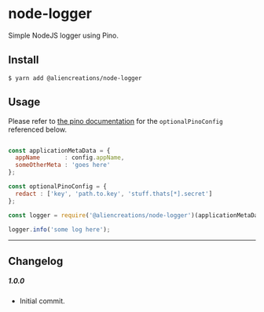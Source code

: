 # node-logger
Simple NodeJS logger using Pino.

## Install

```
$ yarn add @aliencreations/node-logger
```

## Usage
Please refer to [the pino documentation](http://getpino.io/#/docs/api?id=options) for the `optionalPinoConfig` 
referenced below. 

```js

const applicationMetaData = { 
  appName       : config.appName, 
  someOtherMeta : 'goes here' 
};

const optionalPinoConfig = {
  redact : ['key', 'path.to.key', 'stuff.thats[*].secret']
};

const logger = require('@aliencreations/node-logger')(applicationMetaData, optionalPinoConfig);

logger.info('some log here');

```
---
## Changelog

##### 1.0.0
  - Initial commit.
